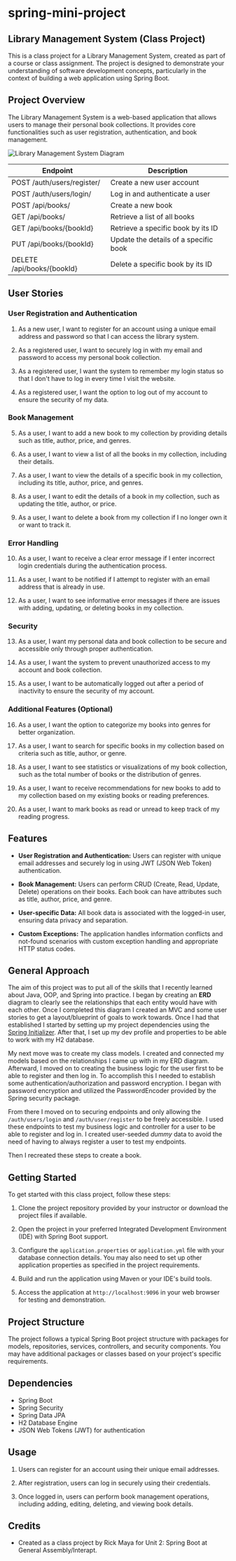 # spring-mini-project

## Library Management System (Class Project)

This is a class project for a Library Management System, created as part of a course or class assignment. The project is designed to demonstrate your understanding of software development concepts, particularly in the context of building a web application using Spring Boot.

## Project Overview

The Library Management System is a web-based application that allows users to manage their personal book collections. It provides core functionalities such as user registration, authentication, and book management.

![Library Management System Diagram](https://github.com/rickstylz01/spring-mini-project/assets/27748809/9428aa1c-3c28-43cc-8e95-bb62af30908d)


| Endpoint                     | Description                               |
|------------------------------|-------------------------------------------|
| POST /auth/users/register/    | Create a new user account                  |
| POST /auth/users/login/       | Log in and authenticate a user             |
| POST /api/books/              | Create a new book                          |
| GET /api/books/               | Retrieve a list of all books               |
| GET /api/books/{bookId}       | Retrieve a specific book by its ID         |
| PUT /api/books/{bookId}       | Update the details of a specific book      |
| DELETE /api/books/{bookId}    | Delete a specific book by its ID           |




## User Stories
### User Registration and Authentication

1. As a new user, I want to register for an account using a unique email address and password so that I can access the library system.

2. As a registered user, I want to securely log in with my email and password to access my personal book collection.

3. As a registered user, I want the system to remember my login status so that I don't have to log in every time I visit the website.

4. As a registered user, I want the option to log out of my account to ensure the security of my data.

### Book Management

5. As a user, I want to add a new book to my collection by providing details such as title, author, price, and genres.

6. As a user, I want to view a list of all the books in my collection, including their details.

7. As a user, I want to view the details of a specific book in my collection, including its title, author, price, and genres.

8. As a user, I want to edit the details of a book in my collection, such as updating the title, author, or price.

9. As a user, I want to delete a book from my collection if I no longer own it or want to track it.

### Error Handling

10. As a user, I want to receive a clear error message if I enter incorrect login credentials during the authentication process.

11. As a user, I want to be notified if I attempt to register with an email address that is already in use.

12. As a user, I want to see informative error messages if there are issues with adding, updating, or deleting books in my collection.

### Security

13. As a user, I want my personal data and book collection to be secure and accessible only through proper authentication.

14. As a user, I want the system to prevent unauthorized access to my account and book collection.

15. As a user, I want to be automatically logged out after a period of inactivity to ensure the security of my account.

### Additional Features (Optional)

16. As a user, I want the option to categorize my books into genres for better organization.

17. As a user, I want to search for specific books in my collection based on criteria such as title, author, or genre.

18. As a user, I want to see statistics or visualizations of my book collection, such as the total number of books or the distribution of genres.

19. As a user, I want to receive recommendations for new books to add to my collection based on my existing books or reading preferences.

20. As a user, I want to mark books as read or unread to keep track of my reading progress.



## Features

- **User Registration and Authentication:** Users can register with unique email addresses and securely log in using JWT (JSON Web Token) authentication.

- **Book Management:** Users can perform CRUD (Create, Read, Update, Delete) operations on their books. Each book can have attributes such as title, author, price, and genre.

- **User-specific Data:** All book data is associated with the logged-in user, ensuring data privacy and separation.

- **Custom Exceptions:** The application handles information conflicts and not-found scenarios with custom exception handling and appropriate HTTP status codes.

## General Approach

The aim of this project was to put all of the skills that I recently learned about Java, OOP, and Spring into practice. 
I began by creating an **ERD** diagram to clearly see the relationships that each entity would have with each other. 
Once I completed this diagram I created an MVC and some user stories to get a layout/blueprint of goals to work towards.
Once I had that established I started by setting up my project dependencies using the [Spring Initializer](https://start.spring.io/).
After that, I set up my dev profile and properties to be able to work with my H2 database. 

My next move was to create my class models. I created and connected my models based on the relationships I came up with in my ERD diagram.   
Afterward, I moved on to creating the business logic for the user first to be able to register and then log in. To accomplish this I needed to establish some authentication/authorization and password encryption.
I began with password encryption and utilized the PasswordEncoder provided by the Spring security package.  

From there I moved on to securing endpoints and only allowing the `/auth/users/login` and `/auth/user/register` to be freely accessible. I used these endpoints to test my business logic and controller for a user to be able to register and log in.
I created user-seeded _dummy_ data to avoid the need of having to always register a user to test my endpoints.

Then I recreated these steps to create a book.


## Getting Started

To get started with this class project, follow these steps:

1. Clone the project repository provided by your instructor or download the project files if available.

2. Open the project in your preferred Integrated Development Environment (IDE) with Spring Boot support.

3. Configure the `application.properties` or `application.yml` file with your database connection details. You may also need to set up other application properties as specified in the project requirements.

4. Build and run the application using Maven or your IDE's build tools.

5. Access the application at `http://localhost:9096` in your web browser for testing and demonstration.

## Project Structure

The project follows a typical Spring Boot project structure with packages for models, repositories, services, controllers, and security components. You may have additional packages or classes based on your project's specific requirements.

## Dependencies

- Spring Boot
- Spring Security
- Spring Data JPA
- H2 Database Engine
- JSON Web Tokens (JWT) for authentication

## Usage

1. Users can register for an account using their unique email addresses.

2. After registration, users can log in securely using their credentials.

3. Once logged in, users can perform book management operations, including adding, editing, deleting, and viewing book details.

## Credits

- Created as a class project by Rick Maya for Unit 2: Spring Boot at General Assembly/Interapt.
